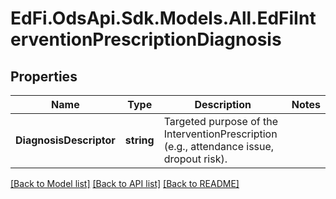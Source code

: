 # EdFi.OdsApi.Sdk.Models.All.EdFiInterventionPrescriptionDiagnosis
## Properties

Name | Type | Description | Notes
------------ | ------------- | ------------- | -------------
**DiagnosisDescriptor** | **string** | Targeted purpose of the InterventionPrescription (e.g., attendance issue, dropout risk). | 

[[Back to Model list]](../README.md#documentation-for-models) [[Back to API list]](../README.md#documentation-for-api-endpoints) [[Back to README]](../README.md)

